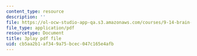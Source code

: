 ```yaml
---
content_type: resource
description: ''
file: https://ol-ocw-studio-app-qa.s3.amazonaws.com/courses/9-14-brain-structure-and-its-origins-spring-2014/cb5aa2b1af349a75bcec047c165e4afb_555114.pdf
file_type: application/pdf
resourcetype: Document
title: 3play pdf file
uid: cb5aa2b1-af34-9a75-bcec-047c165e4afb
---
```

